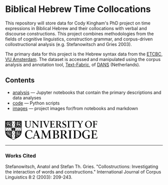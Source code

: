 # Biblical Hebrew Time Collocations

This repository will store data for Cody Kingham's PhD project on time expressions in Biblical Hebrew and their collocations with verbal and discourse constructions. This project combines methodologies from the fields of cognitive linguistics, construction grammar, and corpus-driven collostructional analysis (e.g. Stefanowitsch and Gries 2003).

The primary data for this project is the Hebrew syntax data from the [ETCBC, VU Amsterdam](https://github.com/ETCBC). The dataset is accessed and manipulated using the corpus analysis and annotation tool, [Text-Fabric](https://github.com/Dans-labs/text-fabric), of [DANS](https://dans.knaw.nl/en/about/organisation-and-policy/staff/roorda) (Netherlands). 

## Contents
* [analysis](analysis) — Jupyter notebooks that contain the primary descriptions and data analyses
* [code](code) — Python scripts
* [images](images) — project images for/from notebooks and markdown

<br>
<a href="https://www.ames.cam.ac.uk"><img src="images/CambridgeU_BW.png" width="295.25" height="61.375"></a> 
<hr>

### Works Cited
Stefanowitsch, Anatol and Stefan Th. Gries. "Collostructions: Investigating the interaction of words and constructions." International Journal of Corpus Linguistics 8:2 (2003): 209-243.
